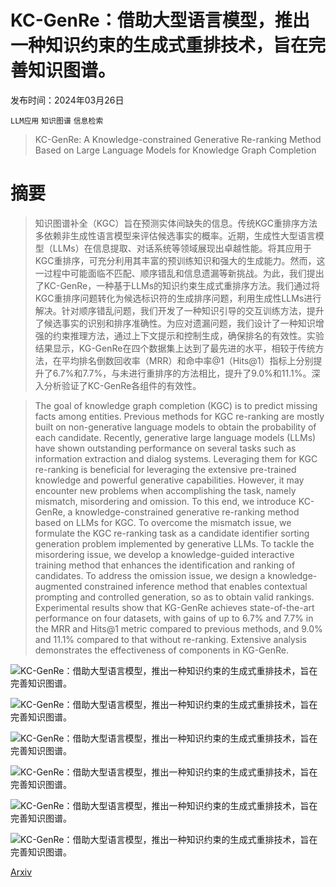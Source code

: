 # KC-GenRe：借助大型语言模型，推出一种知识约束的生成式重排技术，旨在完善知识图谱。

发布时间：2024年03月26日

`LLM应用` `知识图谱` `信息检索`

> KC-GenRe: A Knowledge-constrained Generative Re-ranking Method Based on Large Language Models for Knowledge Graph Completion

# 摘要

> 知识图谱补全（KGC）旨在预测实体间缺失的信息。传统KGC重排序方法多依赖非生成性语言模型来评估候选事实的概率。近期，生成性大型语言模型（LLMs）在信息提取、对话系统等领域展现出卓越性能。将其应用于KGC重排序，可充分利用其丰富的预训练知识和强大的生成能力。然而，这一过程中可能面临不匹配、顺序错乱和信息遗漏等新挑战。为此，我们提出了KC-GenRe，一种基于LLMs的知识约束生成式重排序方法。我们通过将KGC重排序问题转化为候选标识符的生成排序问题，利用生成性LLMs进行解决。针对顺序错乱问题，我们开发了一种知识引导的交互训练方法，提升了候选事实的识别和排序准确性。为应对遗漏问题，我们设计了一种知识增强的约束推理方法，通过上下文提示和控制生成，确保排名的有效性。实验结果显示，KG-GenRe在四个数据集上达到了最先进的水平，相较于传统方法，在平均排名倒数回收率（MRR）和命中率@1（Hits@1）指标上分别提升了6.7%和7.7%，与未进行重排序的方法相比，提升了9.0%和11.1%。深入分析验证了KC-GenRe各组件的有效性。

> The goal of knowledge graph completion (KGC) is to predict missing facts among entities. Previous methods for KGC re-ranking are mostly built on non-generative language models to obtain the probability of each candidate. Recently, generative large language models (LLMs) have shown outstanding performance on several tasks such as information extraction and dialog systems. Leveraging them for KGC re-ranking is beneficial for leveraging the extensive pre-trained knowledge and powerful generative capabilities. However, it may encounter new problems when accomplishing the task, namely mismatch, misordering and omission. To this end, we introduce KC-GenRe, a knowledge-constrained generative re-ranking method based on LLMs for KGC. To overcome the mismatch issue, we formulate the KGC re-ranking task as a candidate identifier sorting generation problem implemented by generative LLMs. To tackle the misordering issue, we develop a knowledge-guided interactive training method that enhances the identification and ranking of candidates. To address the omission issue, we design a knowledge-augmented constrained inference method that enables contextual prompting and controlled generation, so as to obtain valid rankings. Experimental results show that KG-GenRe achieves state-of-the-art performance on four datasets, with gains of up to 6.7% and 7.7% in the MRR and Hits@1 metric compared to previous methods, and 9.0% and 11.1% compared to that without re-ranking. Extensive analysis demonstrates the effectiveness of components in KG-GenRe.

![KC-GenRe：借助大型语言模型，推出一种知识约束的生成式重排技术，旨在完善知识图谱。](../../../paper_images/2403.17532/x1.png)

![KC-GenRe：借助大型语言模型，推出一种知识约束的生成式重排技术，旨在完善知识图谱。](../../../paper_images/2403.17532/x2.png)

![KC-GenRe：借助大型语言模型，推出一种知识约束的生成式重排技术，旨在完善知识图谱。](../../../paper_images/2403.17532/x3.png)

![KC-GenRe：借助大型语言模型，推出一种知识约束的生成式重排技术，旨在完善知识图谱。](../../../paper_images/2403.17532/x4.png)

![KC-GenRe：借助大型语言模型，推出一种知识约束的生成式重排技术，旨在完善知识图谱。](../../../paper_images/2403.17532/x5.png)

![KC-GenRe：借助大型语言模型，推出一种知识约束的生成式重排技术，旨在完善知识图谱。](../../../paper_images/2403.17532/x6.png)

[Arxiv](https://arxiv.org/abs/2403.17532)